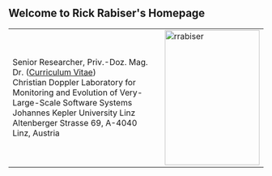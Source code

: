 ## Welcome to Rick Rabiser's Homepage

|   |  |
| ------------- | ------------- |
| Senior Researcher, Priv.-Doz. Mag. Dr. ([Curriculum Vitae](https://github.com/RickRabiser/rickrepo/blob/master/CVRR_Web.pdf))  <br/>Christian Doppler Laboratory for Monitoring and Evolution of Very-Large-Scale Software Systems<br/>Johannes Kepler University Linz<br/> Altenberger Strasse 69, A-4040 Linz, Austria  | <img src="https://raw.githubusercontent.com/RickRabiser/rickrepo/master/assets/rabiser.jpg" alt="rrabiser" width="187" height="266">|
